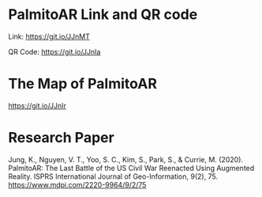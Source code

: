 # PalmitoAR Link and QR code
Link: https://git.io/JJnMT

QR Code: https://git.io/JJnIa

# The Map of PalmitoAR
https://git.io/JJnIr

# Research Paper

Jung, K., Nguyen, V. T., Yoo, S. C., Kim, S., Park, S., & Currie, M. (2020). PalmitoAR: The Last Battle of the US Civil War Reenacted Using Augmented Reality. ISPRS International Journal of Geo-Information, 9(2), 75.
https://www.mdpi.com/2220-9964/9/2/75
